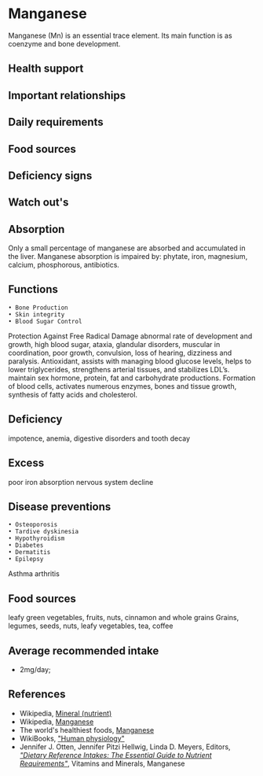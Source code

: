 # Manganese
Manganese (Mn) is an essential trace element. Its main function is as coenzyme and bone development.

## Health support

## Important relationships

## Daily requirements

## Food sources

## Deficiency signs

## Watch out's

## Absorption
Only a small percentage of manganese are absorbed and accumulated in the liver.
Manganese absorption is impaired by: phytate, iron, magnesium, calcium, phosphorous, antibiotics.

## Functions
	• Bone Production
	• Skin integrity
	• Blood Sugar Control
Protection Against Free Radical Damage
abnormal rate of development and growth, high blood sugar, ataxia, glandular disorders, muscular in coordination, poor growth, convulsion, loss of hearing, dizziness and paralysis.
Antioxidant, assists with managing blood glucose levels, helps to lower triglycerides, strengthens arterial tissues, and stabilizes LDL’s.
maintain sex hormone, protein, fat and carbohydrate productions. Formation of blood cells, activates numerous enzymes, bones and tissue growth, synthesis of fatty acids and cholesterol.

## Deficiency
impotence, anemia, digestive disorders and tooth decay

## Excess
poor iron absorption
nervous system decline

## Disease preventions
	• Osteoporosis
	• Tardive dyskinesia
	• Hypothyroidism
	• Diabetes
	• Dermatitis
	• Epilepsy
Asthma
arthritis

## Food sources
 leafy green vegetables, fruits, nuts, cinnamon and whole grains
 	Grains, legumes, seeds, nuts, leafy vegetables, tea, coffee

## Average recommended intake
- 2mg/day;

## References
- Wikipedia, [Mineral (nutrient)](https://en.wikipedia.org/wiki/Mineral_(nutrient))
- Wikipedia, [Manganese](https://en.wikipedia.org/wiki/Manganese)
- The world's healthiest foods, [Manganese](http://www.whfoods.com/genpage.php?tname=nutrient&dbid=77)
- WikiBooks, ["Human physiology"](https://en.wikibooks.org/wiki/Human_Physiology/Nutrition#Minerals)
- Jennifer J. Otten, Jennifer Pitzi Hellwig, Linda D. Meyers, Editors, [_"Dietary Reference Intakes: The Essential Guide to Nutrient Requirements"_](https://www.amazon.com/Dietary-Reference-Intakes-Essential-Requirements/dp/0309157420), Vitamins and Minerals, Manganese